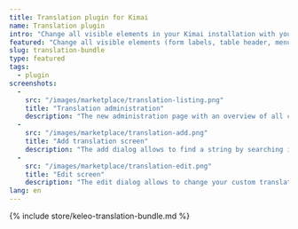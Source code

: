 ```yaml
---
title: Translation plugin for Kimai
name: Translation plugin
intro: "Change all visible elements in your Kimai installation with your own translations"
featured: "Change all visible elements (form labels, table header, menu items ...) in your Kimai installation with your own translations"
slug: translation-bundle
type: featured
tags:
  - plugin
screenshots:
  -  
    src: "/images/marketplace/translation-listing.png"
    title: "Translation administration"
    description: "The new administration page with an overview of all changed translations"
  - 
    src: "/images/marketplace/translation-add.png"
    title: "Add translation screen"
    description: "The add dialog allows to find a string by searching its content"
  - 
    src: "/images/marketplace/translation-edit.png"
    title: "Edit screen"
    description: "The edit dialog allows to change your custom translation"
lang: en
---
```


{% include store/keleo-translation-bundle.md %}
